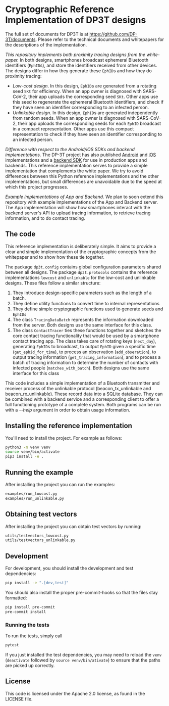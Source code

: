 # Cryptographic Reference Implementation of DP3T designs

The full set of documents for DP3T is at <https://github.com/DP-3T/documents>.
Please refer to the technical documents and whitepapers for the descriptions
of the implementation.

*This repository implements both proximity tracing designs from the
white-paper.* In both designs, smartphones broadcast ephemeral Bluetooth
identifiers (`EphID`s), and store the identifiers received from other devices.
The designs differ in how they generate these `EphID`s and how they do proximity
tracing:

 * *Low-cost design*. In this design, `EphID`s are generated from a rotating
   seed `SKt` for efficiency. When an app owner is diagnosed with SARS-CoV-2,
   their app uploads the corresponding seed `SKt`. Other apps use this seed to
   regenerate the ephemeral Bluetooth identifiers, and check if they have seen
   an identifier corresponding to an infected person.
 * *Unlinkable design*. In this design, `EphID`s are generated independently
   from random seeds. When an app owner is diagnosed with SARS-CoV-2, their app
   uploads the corresponding seeds for each `EphID` broadcast in a compact
   representation. Other apps use this compact representation to check if they
   have seen an identifier corresponding to an infected person.
 
*Difference with respect to the Android/iOS SDKs and backend implementations.*
The DP-3T project has also published
[Android](https://github.com/DP-3T/dp3t-sdk-android) and
[iOS](https://github.com/DP-3T/dp3t-sdk-ios) implementations and a [backend
SDK](https://github.com/DP-3T/dp3t-sdk-backend) for use in production apps and
backends. This reference implementation serves to provide a simple
implementation that complements the white paper. We try to avoid differences
between this Python reference implementations and the other implementations, but
small differences are unavoidable due to the speed at which this project
progresses.

*Example implementations of App and Backend.* We plan to soon extend this
repository with example implementations of the App and Backend server. The App
implementation will show how smartphones interact with the backend server's API
to upload tracing information, to retrieve tracing information, and to do
contact tracing.

## The code

This reference implementation is deliberately simple. It aims to provide a clear
and simple implementation of the cryptographic concepts from the whitepaper and
to show how these tie together.

The package `dp3t.config` contains global configuration parameters shared
between all designs. The package `dp3t.protocols` contains the reference
implementations `lowcost` and `unlinkable` for the low-cost and unlinkable
designs. These files follow a similar structure:

 1. They introduce design-specific parameters such as the length of a batch.
 2. They define utility functions to convert time to internal representations
 2. They define simple cryptographic functions used to generate seeds and `EphIDs`
 3. The class `TracingDataBatch` represents the information downloaded from the
    server. Both designs use the same interface for this class.
 3. The class `ContactTracer` ties these functions together and sketches the
    core contact tracing functionality that would be used by a smartphone
    contact tracing app. The class takes care of rotating keys (`next_day`),
    generating `EphID`s to broadcast, to output `EphID` given a specific time
    (`get_ephid_for_time`), to process an observation (`add_obseration`), to
    output tracing information (`get_tracing_information`), and to process a
    batch of tracing information to determine the number of contacts with
    infected people (`matches_with_batch`). Both designs use the same interface
    for this class

This code includes a simple implementation of a Bluetooth transmitter
and receiver process of the unlinkable protocol (beacon_tx_unlinkable and
beacon_rx_unlinkable).  These record data into a SQLite database.  They can
be combined with a backend service and a corresponding client to offer a
full functioning prototype of a complete system.  Both programs can be
run with a *--help* argument in order to obtain usage information.

## Installing the reference implementation

You'll need to install the project. For example as follows:

```bash
python3 -m venv venv
source venv/bin/activate
pip3 install -e .
```

## Running the example

After installing the project you can run the examples:

```bash
examples/run_lowcost.py
examples/run_unlinkable.py
```

## Obtaining test vectors

After installing the project you can obtain test vectors by running:

```bash
utils/testvectors_lowcost.py
utils/testvectors_unlinkable.py
```

## Development

For development, you should install the development and test dependencies:

```bash
pip install -e ".[dev,test]"
```

You should also install the proper pre-commit-hooks so that the files stay
formatted:

```bash
pip install pre-commit
pre-commit install
```

### Running the tests

To run the tests, simply call

```bash
pytest
```

If you just installed the test dependencies, you may need to reload the `venv`
(`deactivate` followed by `source venv/bin/ativate`) to ensure that the paths
are picked up correctly.

## License

This code is licensed under the Apache 2.0 license, as found in the LICENSE
file.
